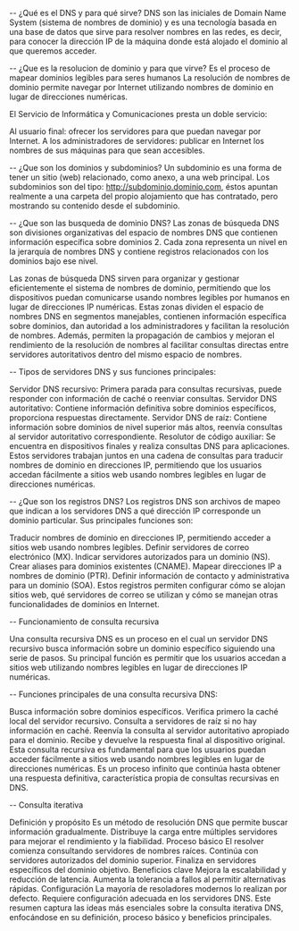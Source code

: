 -- ¿Qué es el DNS y para qué sirve?
DNS son las iniciales de Domain Name System (sistema de nombres de dominio) y es una tecnología basada en una base de datos que sirve para resolver nombres en las redes, es decir, para conocer la dirección IP de la máquina donde está alojado el dominio al que queremos acceder.

-- ¿Que es la resolucion de dominio y para que virve?
Es el proceso de mapear dominios legibles para seres humanos
La resolución de nombres de dominio permite navegar por Internet utilizando nombres de dominio en lugar de direcciones numéricas.

El Servicio de Informática y Comunicaciones presta un doble servicio:

Al usuario final: ofrecer los servidores para que puedan navegar por Internet.
A los administradores de servidores: publicar en Internet los nombres de sus máquinas para que sean accesibles.

-- ¿Que son los dominios y subdominios?
Un subdominio es una forma de tener un sitio (web) relacionado, como anexo, a una web principal.
Los subdominios son del tipo: http://subdominio.dominio.com, éstos apuntan realmente a una carpeta del propio alojamiento que has contratado, pero mostrando su contenido desde el subdominio.

-- ¿Que son las busqueda de dominio DNS?
Las zonas de búsqueda DNS son divisiones organizativas del espacio de nombres DNS que contienen información específica sobre dominios 2. Cada zona representa un nivel en la jerarquía de nombres DNS y contiene registros relacionados con los dominios bajo ese nivel.

Las zonas de búsqueda DNS sirven para organizar y gestionar eficientemente el sistema de nombres de dominio, permitiendo que los dispositivos puedan comunicarse usando nombres legibles por humanos en lugar de direcciones IP numéricas. Estas zonas dividen el espacio de nombres DNS en segmentos manejables, contienen información específica sobre dominios, dan autoridad a los administradores y facilitan la resolución de nombres. Además, permiten la propagación de cambios y mejoran el rendimiento de la resolución de nombres al facilitar consultas directas entre servidores autoritativos dentro del mismo espacio de nombres. 


-- Tipos de servidores DNS y sus funciones principales:

Servidor DNS recursivo: Primera parada para consultas recursivas, puede responder con información de caché o reenviar consultas.
Servidor DNS autoritativo: Contiene información definitiva sobre dominios específicos, proporciona respuestas directamente.
Servidor DNS de raíz: Contiene información sobre dominios de nivel superior más altos, reenvía consultas al servidor autoritativo correspondiente.
Resolutor de código auxiliar: Se encuentra en dispositivos finales y realiza consultas DNS para aplicaciones.
Estos servidores trabajan juntos en una cadena de consultas para traducir nombres de dominio en direcciones IP, permitiendo que los usuarios accedan fácilmente a sitios web usando nombres legibles en lugar de direcciones numéricas.


-- ¿Que son los registros DNS?
Los registros DNS son archivos de mapeo que indican a los servidores DNS a qué dirección IP corresponde un dominio particular. Sus principales funciones son:

Traducir nombres de dominio en direcciones IP, permitiendo acceder a sitios web usando nombres legibles.
Definir servidores de correo electrónico (MX).
Indicar servidores autorizados para un dominio (NS).
Crear aliases para dominios existentes (CNAME).
Mapear direcciones IP a nombres de dominio (PTR).
Definir información de contacto y administrativa para un dominio (SOA).
Estos registros permiten configurar cómo se alojan sitios web, qué servidores de correo se utilizan y cómo se manejan otras funcionalidades de dominios en Internet.


-- Funcionamiento de consulta recursiva

Una consulta recursiva DNS es un proceso en el cual un servidor DNS recursivo busca información sobre un dominio específico siguiendo una serie de pasos. Su principal función es permitir que los usuarios accedan a sitios web utilizando nombres legibles en lugar de direcciones IP numéricas.

-- Funciones principales de una consulta recursiva DNS:

Busca información sobre dominios específicos.
Verifica primero la caché local del servidor recursivo.
Consulta a servidores de raíz si no hay información en caché.
Reenvía la consulta al servidor autoritativo apropiado para el dominio.
Recibe y devuelve la respuesta final al dispositivo original.
Esta consulta recursiva es fundamental para que los usuarios puedan acceder fácilmente a sitios web usando nombres legibles en lugar de direcciones numéricas. Es un proceso infinito que continúa hasta obtener una respuesta definitiva, característica propia de consultas recursivas en DNS.

-- Consulta iterativa

Definición y propósito
Es un método de resolución DNS que permite buscar información gradualmente.
Distribuye la carga entre múltiples servidores para mejorar el rendimiento y la fiabilidad.
Proceso básico
El resolver comienza consultando servidores de nombres raíces.
Continúa con servidores autorizados del dominio superior.
Finaliza en servidores específicos del dominio objetivo.
Beneficios clave
Mejora la escalabilidad y reducción de latencia.
Aumenta la tolerancia a fallos al permitir alternativas rápidas.
Configuración
La mayoría de resoladores modernos lo realizan por defecto.
Requiere configuración adecuada en los servidores DNS.
Este resumen captura las ideas más esenciales sobre la consulta iterativa DNS, enfocándose en su definición, proceso básico y beneficios principales.